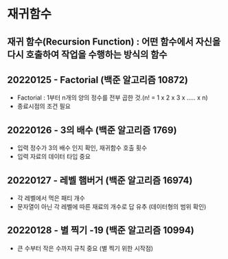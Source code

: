 
# 재귀함수 
## 재귀 함수(Recursion Function) : 어떤 함수에서 자신을 다시 호출하여 작업을 수행하는 방식의 함수

## 20220125 - Factorial (백준 알고리즘 10872) 
- Factorial : 1부터 n개의 양의 정수를 전부 곱한 것.(n! = 1 x 2 x 3 x ..... x n)
- 종료시점의 조건 필요

## 20220126 - 3의 배수 (백준 알고리즘 1769) 
- 입력 정수가 3의 배수 인지 확인, 재귀함수 호출 횟수 
- 입력 자료의 데이터 타입 중요

## 20220127 - 레벨 햄버거 (백준 알고리즘 16974)  
- 각 레벨에서 먹은 패티 개수
- 문자열이 아닌 각 레벨에 따른 재료의 개수로 답 유추 (데이터형의 범위 확인)

## 20220128 - 별 찍기 -19 (백준 알고리즘 10994)
- 큰 수부터 작은 수까지 규칙 중요 (별 찍기 위한 시작점)

